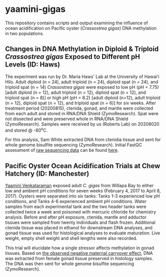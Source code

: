 # yaamini-gigas

This repository contains scripts and output examining the influence of ocean acidification on Pacific oyster (*Crassostrea gigas*) DNA methylation in two populations.

## Changes in DNA Methylation in Diploid & Triploid _Crassostrea gigas_ Exposed to Different pH Levels (ID: Haws)

The experiment was run by Dr. Maria Haws' Lab at the University of Hawaiʻi Hilo. Adult diploid (n = 24), adult triploid (n = 24), diploid spat (n = 24), and triploid spat (n = 14) _Crassostrea gigas_ were exposed to low pH (pH = 7.75) [adult diploid (n = 12), adult triploid (n = 12), diploid spat (n = 12), and triploid spat (n = 8)] or high pH (pH = 8.2) [adult diploid (n=12), adult triploid (n = 12), diploid spat (n = 12), and triploid spat (n = 6)] for six weeks. After treatment period (20200815), ctenida, gonad, and mantle were collected from each adult and stored in RNA/DNA Shield (ZymoResearch). Spat were _not_ dissected and were preserved whole in RNA/DNA Shield (ZymoResearch). Samples were received by us (Roberts Lab) on 20208020 and stored @ -80<sup>o</sup>C.

For this analysis, Sam White extracted DNA from ctenidia tissue and sent for whole genome bisulfite sequencing (ZymoResearch). Initial FastQC assessment of [raw sequencing data](https://docs.google.com/spreadsheets/d/1_XqIOPVHSBVGscnjzDSWUeRL7HUHXfaHxVzec-I-8Xk/edit#gid=0) can be found [here](https://robertslab.github.io/sams-notebook/2020/12/06/FastQC-MultiQc-C.gigas-Ploidy-pH-WGBS-Raw-Sequence-Data-from-Haws-Lab-on-Mox.html).

## Pacific Oyster Ocean Acidification Trials at Chew Hatchery (ID: Manchester)

[Yaamini Venkataraman](yaaminiv.github.io) exposed adult *C. gigas* from Willapa Bay to either low and ambient pH conditions for seven weeks (February 4, 2017 to April 8, 2017). Oysters were separated into six tanks: Tanks 1-3 experienced low pH conditions, and Tanks 4-6 experienced ambient pH conditions. Water samples from each experimental tank and the two header tanks were collected twice a week and poisoned with mercuric chloride for chemistry analysis. Before and after pH exposure, ctenida, mantle and adductor tissues were sampled from twenty individuals and flash frozen. Additional ctenida tissue was placed in ethanol for downstream DNA analyses, and gonad tissue was used for histological analyses to evaluate maturation. Live weight, empty shell weight and shell lengths were also recorded.

This trial will elucidate how a single stressor affects methylation in gonad tissues. Based on [the observed negative maternal carryover effect](https://doi.org/10.2983/035.038.0325), DNA was extracted from female gonad tissue preserved in histology samples. The DNA was then sent for whole genome bisulfite sequencing (ZymoResearch).
